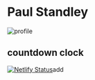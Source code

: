 # **Paul Standley**

![profile](http://res.cloudinary.com/pieol2/image/upload/v1516543296/profile-small.png)

## countdown clock

[![Netlify Status](https://api.netlify.com/api/v1/badges/5dcc802d-9d2e-4a09-9e56-294a8bada2ba/deploy-status)](https://app.netlify.com/sites/countdownclockpieol2/deploys)add
